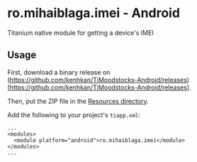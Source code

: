 # ro.mihaiblaga.imei - Android

Titanium native module for getting a device's IMEI

## Usage

First, download a binary release on
(https://github.com/kenhkan/TiMoodstocks-Android/releases)[https://github.com/kenhkan/TiMoodstocks-Android/releases].

Then, put the ZIP file in the [Resources
directory](http://docs.appcelerator.com/titanium/3.0/#!/guide/Using_a_Module-section-30082372_UsingaModule-Installingamoduleforasingleproject).

Add the following to your project's `tiapp.xml`:

    ...
    <modules>
      <module platform="android">ro.mihaiblaga.imei</module>
    </modules>
    ...
